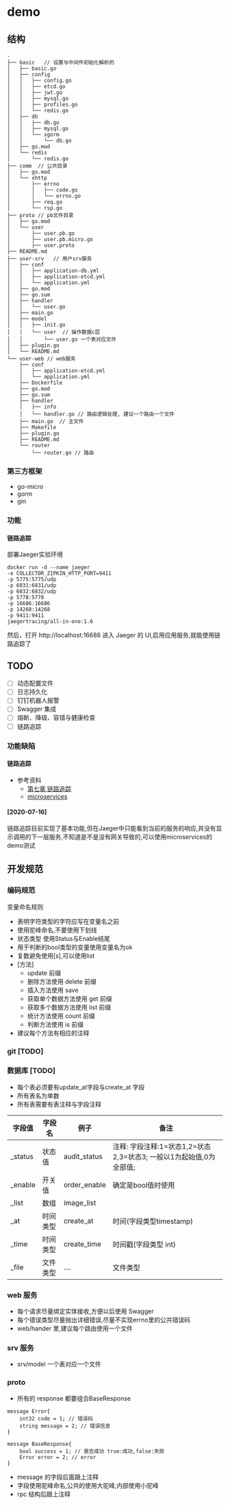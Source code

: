 # demo
## 结构

```
.
├── basic   // 设置与中间件初始化解析的
│   ├── basic.go
│   ├── config
│   │   ├── config.go
│   │   ├── etcd.go
│   │   ├── jwt.go
│   │   ├── mysql.go
│   │   ├── profiles.go
│   │   └── redis.go
│   ├── db
│   │   ├── db.go
│   │   ├── mysql.go
│   │   └── xgorm
│   │       └── db.go
│   ├── go.mod
│   └── redis
│       └── redis.go
├── comm  // 公共目录
│   ├── go.mod
│   └── xhttp
│       ├── errno
│       │   ├── code.go
│       │   └── errno.go
│       ├── req.go
│       └── rsp.go
├── proto // pb文件目录
│   ├── go.mod
│   └── user
│       ├── user.pb.go
│       ├── user.pb.micro.go
│       ├── user.proto
├── README.md
├── user-srv   // 用户srv服务
│   ├── conf
│   │   ├── application-db.yml
│   │   ├── application-etcd.yml
│   │   └── application.yml
│   ├── go.mod
│   ├── go.sum
│   ├── handler
│   │   └── user.go  
│   ├── main.go
│   ├── model
│   │   ├── init.go
│   │   └── user  // 操作数据c层
│   │       └── user.go 一个表对应文件
│   ├── plugin.go
│   └── README.md
└── user-web // web服务
    ├── conf
    │   ├── application-etcd.yml
    │   └── application.yml
    ├── Dockerfile
    ├── go.mod
    ├── go.sum
    ├── handler
    │   ├── info
    │   └── handler.go // 路由逻辑处理, 建议一个路由一个文件
    ├── main.go  // 主文件
    ├── Makefile
    ├── plugin.go
    ├── README.md
    └── router
        └── router.go // 路由

```

### 第三方框架
- go-micro
- gorm
- gin


### 功能
#### 链路追踪
部署Jaeger实验环境
```
docker run -d --name jaeger 
-e COLLECTOR_ZIPKIN_HTTP_PORT=9411 
-p 5775:5775/udp 
-p 6831:6831/udp 
-p 6832:6832/udp 
-p 5778:5778 
-p 16686:16686 
-p 14268:14268 
-p 9411:9411 
jaegertracing/all-in-one:1.6
```
然后，打开 http://localhost:16686 进入 Jaeger 的 UI,启用应用服务,就能使用链路追踪了


## TODO
- [ ] 动态配置文件
- [ ] 日志持久化
- [ ] 钉钉机器人报警
- [ ] Swagger 集成
- [ ] 熔断、降级、容错与健康检查
- [ ] 链路追踪

### 功能缺陷
#### 链路追踪 
- 参考资料
    - [第七章 链路追踪](https://github.com/micro-in-cn/tutorials/tree/master/microservice-in-micro/part7)
    - [microservices](https://github.com/Allenxuxu/microservices)
#### [2020-07-16]
链路追踪目前实现了基本功能,但在Jaeger中只能看到当前的服务的响应,并没有显示调用的下一层服务,不知道是不是没有网关导致的,可以使用microservices的demo测试




## 开发规范

### 编码规范
变量命名规则
- 表明字符类型的字符应写在变量名之前
- 使用驼峰命名,不要使用下划线
- 状态类型 使用Status与Enable结尾
- 用于判断的bool类型的变量使用变量名为ok
- 复数避免使用[s],可以使用list
- [方法] 
    - update 前缀
    - 删除方法使用 delete 前缀
    - 插入方法使用 save 
    - 获取单个数据方法使用 get 前缀
    - 获取多个数据方法使用 list 前缀
    - 统计方法使用 count 前缀
    - 判断方法使用 is 前缀
- 建议每个方法有相应的注释

### git [TODO]



### 数据库 [TODO]
- 每个表必须要有update_at字段与create_at 字段
- 所有表名为单数
- 所有表需要有表注释与字段注释


字段值 |字段名 |例子| 备注
---|---|---|---
_status | 状态值 | audit_status |注释: 字段注释:1=状态1,2=状态2,3=状态3; 一般以1为起始值,0为全部值; 
_enable |开关值| order_enable |确定是bool值时使用
_list |数组| image_list|
_at| 时间类型|create_at|时间(字段类型timestamp)|
_time|时间类型|create_time|时间戳(字段类型 int)| 
_file|文件类型|....|文件类型



### web 服务
- 每个请求尽量绑定实体接收,方便以后使用 Swagger
- 每个错误类型尽量抛出详细错误,尽量不实现errno里的公共错误码
- web/hander 里,建议每个路由使用一个文件


### srv 服务
- srv/model 一个表对应一个文件



### proto 

- 所有的 response 都要组合BaseResponse
```
message Error{
    int32 code = 1; // 错误码
    string message = 2; // 错误信息
}

message BaseResponse{
    bool success = 1; // 是否成功 true:成功,false:失败
    Error error = 2; // error 
}

```

- message 的字段后面跟上注释
- 字段使用驼峰命名,公共的使用大驼峰,内部使用小驼峰
- rpc 结构后跟上注释